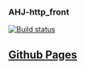 ### AHJ-http_front

[![Build status](https://ci.appveyor.com/api/projects/status/ouo8ng96qgd07448?svg=true)](https://ci.appveyor.com/project/CoolPaK/ahj-http-front)

[Github Pages](https://coolpak.github.io/ahj-http_front/)
---